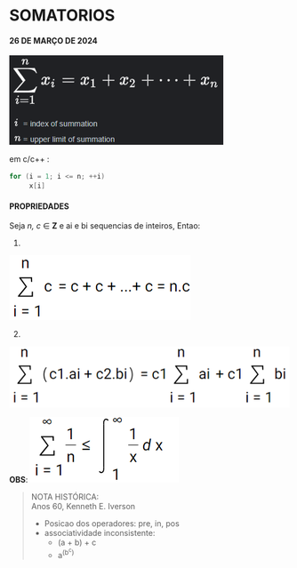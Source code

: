 # SOMATORIOS
#### 26 DE MARÇO DE 2024

![SOMATORIO](imgs/SOMATORIO.PNG)   

em c/c++ :
``` c
for (i = 1; i <= n; ++i)
     x[i]
```

#### PROPRIEDADES
Seja *n, c* ∈ **Z** e ai e bi sequencias de inteiros, Entao:  

1.
![SOMATORIO](imgs/1.PNG)   

2.
![SOMATORIO](imgs/2.PNG)  

**OBS**: 
![SOMATORIO](imgs/3.PNG)   

> NOTA HISTÓRICA:   
> Anos 60, Kenneth E. Iverson
> - Posicao dos operadores: pre, in, pos
> - associatividade inconsistente:  
>    - (a + b) + c
>    - a<sup>(b<sup>c</sup>)</sup> 

